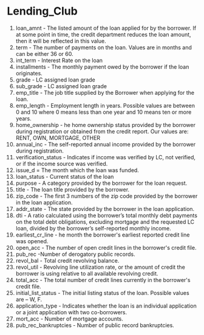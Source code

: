 # Lending_Club

1. loan_amnt - The listed amount of the loan applied for by the borrower. If at some point in time, the credit department reduces the loan amount, then it will be reflected in                     this value.
2. term - The number of payments on the loan. Values are in months and can be either 36 or 60.
3. int_term - Interest Rate on the loan
4. installments - The monthly payment owed by the borrower if the loan originates.
5. grade - LC assigned loan grade
6. sub_grade - LC assigned loan grade
7. emp_title - The job title supplied by the Borrower when applying for the loan.
8. emp_length - Employment length in years. Possible values are between 0 and 10 where 0 means less than one year and 10 means ten or more years.
9. home_ownership - he home ownership status provided by the borrower during registration or obtained from the credit      report. Our values are: RENT, OWN, MORTGAGE, OTHER
10. annual_inc - The self-reported annual income provided by the borrower during registration.
11. verification_status - Indicates if income was verified by LC, not verified, or if the income source was verified.
12. issue_d = The month which the loan was funded.
13. loan_status - Current status of the loan
14. purpose - A category provided by the borrower for the loan request.
15. title - The loan title provided by the borrower.
16. zip_code - The first 3 numbers of the zip code provided by the borrower in the loan application.
17. addr_state - The state provided by the borrower in the loan application.
18. dti - A ratio calculated using the borrower’s total monthly debt payments on the total debt obligations, excluding mortgage and the requested LC loan, divided by the                     borrower’s self-reported monthly income.
19. earliest_cr_line - he month the borrower's earliest reported credit line was opened.
20. open_acc - The number of open credit lines in the borrower's credit file.
21. pub_rec -Number of derogatory public records.
22. revol_bal - Total credit revolving balance.
23. revol_util - Revolving line utilization rate, or the amount of credit the borrower is using relative to all available revolving credit.
24. total_acc - The total number of credit lines currently in the borrower's credit file.
25. initial_list_status - The initial listing status of the loan. Possible values are – W, F.
26. application_type - Indicates whether the loan is an individual application or a joint application with two co-borrowers.
27. mort_acc - Number of mortgage accounts.
28. pub_rec_bankruptcies - Number of public record bankruptcies.

